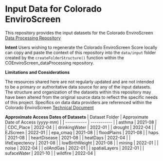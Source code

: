 # Input Data for Colorado EnviroScreen

This repository provides the input datasets for the Colorado EnviroScreen <a href="https://github.com/GeospatialCentroid/COEnviroScreen_dataProcessing" target="_blank">Data Processing Repository</a>

**Intent**
Users wishing to regenerate the Colorado EnviroScreen Score locally can copy and paste the context of this repository into the `data/input` folder created by the `createFolderStructure()` function within the COEnviroScreen_dataProcessing repository.

**Limitations and Considerations**

The resources shared here are not regularly updated and are not intended to be a primary or authoritative data source for any of the input datasets. The structure and organization of the datasets within this repository may have been altered from the original source data to reflect the specific needs of this project. Specifics on data data providers are referenced within the Colorado EnviroScreen <a href="https://drive.google.com/file/d/1aZfZnLeEPxvpFBILOFGpYGKLQbDxhMMF/view?usp=sharing" target="_blank">Technical Document</a>


**Approximate Access Dates of Datasets**
| Dataset Folder      | Approximate Date of Access (yyyy-mm) |
| ----------- | ----------- |
| asthma      | 2021-08       |
| CDC_Place   | 2022-04        |
| drinkingWater      | 2022-01       |
| drought  | 2022-04        |
| EJScreen     | 2022-01       |
| epa_cmaq   | 2021-08        |
| floodPlains      | 2021-08       |
| haps   | 2021-08        |
| heartDisease      | 2021-08       |
| heatDays  | 2022-04        |
| lifeExpectency      | 2021-08       |
| lowBirthWeight   | 2021-08        |
| mining      | 2022-01       |
| noise   | 2022-04       |
| oilAndGas      | 2022-01       |
| spatialLayers  | 2022-01        |
| sufaceWater      | 2021-10      |
| wildfire   | 2022-04        |


